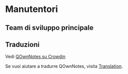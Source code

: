 # Manutentori

## Team di sviluppo principale

<ProfileCard name="Patrizio Bekerle" img="https://www.gravatar.com/avatar/de150011c0b0eb1047c64e0387a252b9?s=164" backgroundImg="/screenshots/screenshot-darkmode.png" functions="Author" github="pbek" keybase="pbek" />

<ProfileCard name="Waqar Ahmed" img="https://www.gravatar.com/avatar/906b60ea647baf206f452687d1de8ba0?s=164" backgroundImg="/screenshots/screenshot-darkmode.png" functions="Highlighting, Spellchecker, Speed improvements, …" github="Waqar144" />

## Traduzioni

Vedi [QOwnNotes su Crowdin](https://crowdin.com/project/qownnotes/activity_stream)

Se vuoi aiutare a tradurre QOwnNotes, visita [Translation](translation.md).
